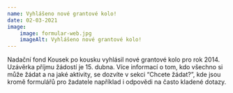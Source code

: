 ```yaml
---
name: Vyhlášeno nové grantové kolo!
date: 02-03-2021
image:
    image: formular-web.jpg
    imageAlt: Vyhlášeno nové grantové kolo!
---
```

Nadační fond Kousek po kousku vyhlásil nové grantové kolo pro rok 2014. Uzávěrka příjmu žádostí je 15. dubna. Více informací o tom, kdo všechno si může žádat a na jaké aktivity, se dozvíte v sekci &#8220;Chcete žádat?&#8221;, kde jsou kromě formulářů pro žadatele například i odpovědi na často kladené dotazy.
